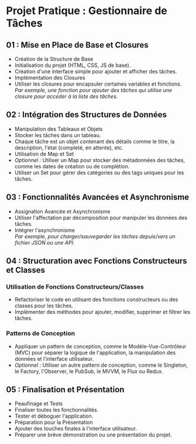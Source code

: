 # Projet Pratique : Gestionnaire de Tâches

## 01 : Mise en Place de Base et Closures

- Création de la Structure de Base
- Initialisation du projet (HTML, CSS, JS de base).
- Création d'une interface simple pour ajouter et afficher des tâches.
- Implémentation des Closures
- Utiliser les closures pour encapsuler certaines variables et fonctions.  
  *Par exemple, une fonction pour ajouter des tâches qui utilise une closure pour accéder à la liste des tâches.*

## 02 : Intégration des Structures de Données

- Manipulation des Tableaux et Objets
- Stocker les tâches dans un tableau.
- Chaque tâche est un objet contenant des détails comme le titre, la description, l'état (completé, en attente), etc.
- Utilisation de Map et Set
- *Optionnel :* Utiliser un Map pour stocker des métadonnées des tâches, comme les dates de création ou de complétion.
- Utiliser un Set pour gérer des catégories ou des tags uniques pour les tâches.

## 03 : Fonctionnalités Avancées et Asynchronisme

- Assignation Avancée et Asynchronisme
- Utiliser l'affectation par décomposition pour manipuler les données des tâches.
- Intégrer l'asynchronisme  
  *Par exemple, pour charger/sauvegarder les tâches depuis/vers un fichier JSON ou une API.*

## 04 : Structuration avec Fonctions Constructeurs et Classes

### Utilisation de Fonctions Constructeurs/Classes

- Refactoriser le code en utilisant des fonctions constructeurs ou des classes pour les tâches.
- Implémenter des méthodes pour ajouter, modifier, supprimer et filtrer les tâches.

### Patterns de Conception

- Appliquer un pattern de conception, comme le Modèle-Vue-Contrôleur (MVC) pour séparer la logique de l'application, la
  manipulation des données et l'interface utilisateur.
- *Optionnel :* Utiliser un autre pattern de conception, comme le Singleton, le Factory, l'Observer, le PubSub, le MVVM,
  le Flux ou Redux.

## 05 : Finalisation et Présentation

- Peaufinage et Tests
- Finaliser toutes les fonctionnalités.
- Tester et déboguer l'application.
- Préparation pour la Présentation
- Ajouter des touches finales à l'interface utilisateur.
- Préparer une brève démonstration ou une présentation du projet.
